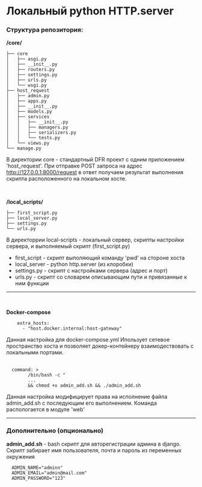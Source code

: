 <h1>Локальный python HTTP.server</h1>
<p>
<h3>Структура репозитория:</h3>
</p>
<p>

<b>/core/</b>

```
├── core
│   ├── asgi.py
│   ├── __init__.py
│   ├── routers.py
│   ├── settings.py
│   ├── urls.py
│   └── wsgi.py
├── host_request
│   ├── admin.py
│   ├── apps.py
│   ├── __init__.py
│   ├── models.py
│   ├── services
│   │   ├── __init__.py
│   │   ├── managers.py
│   │   ├── serializers.py
│   │   └── tests.py
│   └── views.py
└── manage.py
```

В директории core - стандартный DFR проект с одним приложением 'host_request'. При отправке POST запроса на адрес http://127.0.0.1:8000/request в ответ получаем результат выполнения скрипта расположенного на локальном хосте.
</p>
<br>
<p>
<b>/local_scripts/</b>

```
├── first_script.py
├── local_server.py
├── settings.py
└── urls.py
```
В директоррии local-scripts - локальный сервер, скрипты настройки сервера, и выполняемый скрипт (first_script.py)
</p>
<ul>
  <li>first_script - скрипт выполяющий команду 'pwd' на стороне хоста</li>
  <li>local_server - python http.server (из клоробки)</li>
  <li>settings.py - скрипт с настройками сервера (адрес и порт)</li>
  <li>urls.py - скрипт со словарем описывающим пути и привязанные к ним функции</li>
</ul>
<hr>
<br>
<p>
<b>Docker-compose</b>

```
    extra_hosts:
      - "host.docker.internal:host-gateway"
```

Данная настройка для docker-compose.yml Ипользует сетевое пространство хоста и позволяет докер-контейнеру взаимодествовать с локальными портами.
<br>
<br>

```
  command: >
        /bin/bash -c "
        ...
        && chmod +x admin_add.sh && ./admin_add.sh
```

Данная настройка модифицирует права на исполнение файла admin_add.sh с последующим его выполнением. Команда распологается в модуле 'web'
</p>
<hr>
<h3>Дополнительно (опционально)</h3>
<p>
<b>admin_add.sh</b> - bash скрипт для авторегистрации админа в django. Скрипт забирает имя пользователя, почта и пароль из переменных окружения

```
  ADMIN_NAME="adminn"
  ADMIN_EMAIL="admin@mail.com"
  ADMIN_PASSWORD="123"
```

</p>
